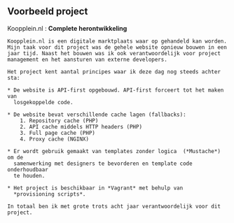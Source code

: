 ## Voorbeeld project

Koopplein.nl
:   **Complete herontwikkeling**

	Koopplein.nl is een digitale marktplaats waar op gehandeld kan worden.
	Mijn taak voor dit project was de gehele website opnieuw bouwen in een
	jaar tijd. Naast het bouwen was ik ook verantwoordelijk voor project
	management en het aansturen van externe developers.

	Het project kent aantal principes waar ik deze dag nog steeds achter sta:

	* De website is API-first opgebouwd. API-first forceert tot het maken van
	  losgekoppelde code.

	* De website bevat verschillende cache lagen (fallbacks):
	    1. Repository cache (PHP)
	    2. API cache middels HTTP headers (PHP)
	    3. Full page cache (PHP)
	    4. Proxy cache (NGINX)

	* Er wordt gebruik gemaakt van templates zonder logica  (*Mustache*) om de
	  samenwerking met designers te bevorderen en template code onderhoudbaar
	  te houden.

	* Het project is beschikbaar in *Vagrant* met behulp van
	  *provisioning scripts*.

	In totaal ben ik met grote trots acht jaar verantwoordelijk voor dit
	project.
